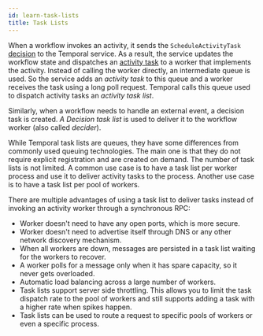 ```yaml
---
id: learn-task-lists
title: Task Lists
---
```


When a workflow invokes an activity, it sends the ```ScheduleActivityTask``` [decision](learn-glossary#decision) to the 
Temporal service. As a result, the service updates the workflow state and dispatches 
an [activity task](learn-glossary#activity-task) to a worker that implements the activity. 
Instead of calling the worker directly, an intermediate queue is used. So the service adds an _activity task_ to this 
queue and a worker receives the task using a long poll request. 
Temporal calls this queue used to dispatch activity tasks an *activity task list*.

Similarly, when a workflow needs to handle an external event, a decision task is created.
*A Decision task list* is used to deliver it to the workflow worker (also called _decider_).

While Temporal task lists are queues, they have some differences from commonly used queuing technologies. 
The main one is that they do not require explicit registration and are created on demand. The number of task lists
is not limited. A common use case is to have a task list per worker process and use it to deliver activity tasks
to the process. Another use case is to have a task list per pool of workers.

There are multiple advantages of using a task list to deliver tasks instead of invoking an activity 
worker through a synchronous RPC:

* Worker doesn't need to have any open ports, which is more secure.
* Worker doesn't need to advertise itself through DNS or any other network discovery mechanism.
* When all workers are down, messages are persisted in a task list waiting for the workers to recover.
* A worker polls for a message only when it has spare capacity, so it never gets overloaded.
* Automatic load balancing across a large number of workers.
* Task lists support server side throttling. This allows you to limit the task dispatch rate to the pool of workers and still supports adding a task with a higher rate when spikes happen.
* Task lists can be used to route a request to specific pools of workers or even a specific process.
